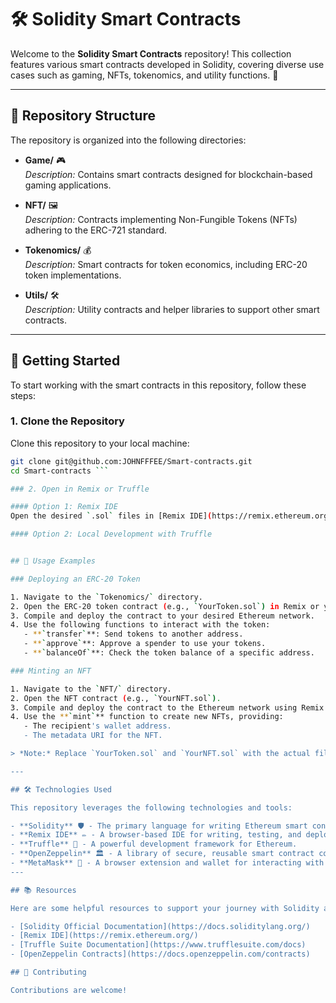 # 🛠️ Solidity Smart Contracts

Welcome to the **Solidity Smart Contracts** repository! This collection features various smart contracts developed in Solidity, covering diverse use cases such as gaming, NFTs, tokenomics, and utility functions. 🚀

---

## 📂 Repository Structure

The repository is organized into the following directories:

- **Game/** 🎮  
  *Description:* Contains smart contracts designed for blockchain-based gaming applications.

- **NFT/** 🖼️  
  *Description:* Contracts implementing Non-Fungible Tokens (NFTs) adhering to the ERC-721 standard.

- **Tokenomics/** 💰  
  *Description:* Smart contracts for token economics, including ERC-20 token implementations.

- **Utils/** 🛠️  
  *Description:* Utility contracts and helper libraries to support other smart contracts.

---

## 🚀 Getting Started

To start working with the smart contracts in this repository, follow these steps:

### 1. Clone the Repository

Clone this repository to your local machine:

```bash
git clone git@github.com:JOHNFFFEE/Smart-contracts.git
cd Smart-contracts ```

### 2. Open in Remix or Truffle  

#### Option 1: Remix IDE  
Open the desired `.sol` files in [Remix IDE](https://remix.ethereum.org/) for a browser-based development environment. Simply upload the contract files to Remix, compile, and deploy them to the desired network.  

#### Option 2: Local Development with Truffle


## 📝 Usage Examples  

### Deploying an ERC-20 Token  

1. Navigate to the `Tokenomics/` directory.  
2. Open the ERC-20 token contract (e.g., `YourToken.sol`) in Remix or your preferred IDE.  
3. Compile and deploy the contract to your desired Ethereum network.  
4. Use the following functions to interact with the token:  
   - **`transfer`**: Send tokens to another address.  
   - **`approve`**: Approve a spender to use your tokens.  
   - **`balanceOf`**: Check the token balance of a specific address.  

### Minting an NFT  

1. Navigate to the `NFT/` directory.  
2. Open the NFT contract (e.g., `YourNFT.sol`).  
3. Compile and deploy the contract to the Ethereum network using Remix or another IDE.  
4. Use the **`mint`** function to create new NFTs, providing:  
   - The recipient's wallet address.  
   - The metadata URI for the NFT.  

> *Note:* Replace `YourToken.sol` and `YourNFT.sol` with the actual filenames of your contracts.  

---  

## 🛠️ Technologies Used  

This repository leverages the following technologies and tools:  

- **Solidity** 🛡️ - The primary language for writing Ethereum smart contracts.  
- **Remix IDE** ✏️ - A browser-based IDE for writing, testing, and deploying smart contracts.  
- **Truffle** 🔨 - A powerful development framework for Ethereum.  
- **OpenZeppelin** 🏛️ - A library of secure, reusable smart contract components.  
- **MetaMask** 🦊 - A browser extension and wallet for interacting with decentralized applications.  
---  

## 📚 Resources  

Here are some helpful resources to support your journey with Solidity and smart contracts:  

- [Solidity Official Documentation](https://docs.soliditylang.org/)  
- [Remix IDE](https://remix.ethereum.org/)  
- [Truffle Suite Documentation](https://www.trufflesuite.com/docs)  
- [OpenZeppelin Contracts](https://docs.openzeppelin.com/contracts)  

## 🤝 Contributing  

Contributions are welcome!


